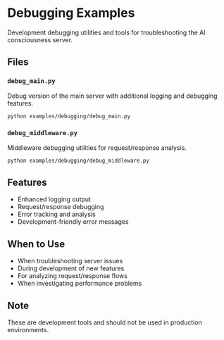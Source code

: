 # Debugging Examples

Development debugging utilities and tools for troubleshooting the AI consciousness server.

## Files

### `debug_main.py`
Debug version of the main server with additional logging and debugging features.
```bash
python examples/debugging/debug_main.py
```

### `debug_middleware.py`
Middleware debugging utilities for request/response analysis.
```bash
python examples/debugging/debug_middleware.py
```

## Features
- Enhanced logging output
- Request/response debugging
- Error tracking and analysis
- Development-friendly error messages

## When to Use
- When troubleshooting server issues
- During development of new features
- For analyzing request/response flows
- When investigating performance problems

## Note
These are development tools and should not be used in production environments.